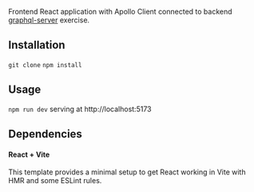 Frontend React application with Apollo Client connected to backend [graphql-server](https://github.com/pcolt/Full-stack-open_part7-graphql-server) exercise.

## Installation

`git clone`
`npm install`

## Usage

`npm run dev` serving at http://localhost:5173

## Dependencies

#### React + Vite

This template provides a minimal setup to get React working in Vite with HMR and some ESLint rules.
